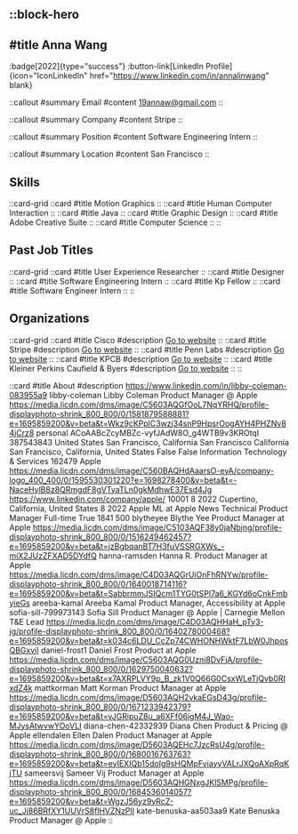 ::block-hero
---
#title
Anna Wang
---

:badge[2022]{type="success"}
:button-link[LinkedIn Profile]{icon="IconLinkedIn" href="https://www.linkedin.com/in/annalinwang" blank}

::callout
#summary
Email
#content
19annaw@gmail.com
::

::callout
#summary
Company
#content
Stripe
::

::callout
#summary
Position
#content
Software Engineering Intern
::

::callout
#summary
Location
#content
San Francisco
::

## Skills
::card-grid
::card
#title
Motion Graphics
::
::card
#title
Human Computer Interaction
::
::card
#title
Java
::
::card
#title
Graphic Design
::
::card
#title
Adobe Creative Suite
::
::card
#title
Computer Science
::
::

## Past Job Titles
::card-grid
::card
#title
User Experience Researcher
::
::card
#title
Designer
::
::card
#title
Software Engineering Intern
::
::card
#title
Kp Fellow
::
::card
#title
Software Engineer Intern
::
::

## Organizations
::card-grid
::card
#title
Cisco
#description
[Go to website](cisco.com)
::
::card
#title
Stripe
#description
[Go to website](stripe.com)
::
::card
#title
Penn Labs
#description
[Go to website](pennlabs.org)
::
::card
#title
KPCB
#description
[Go to website](kleinerperkins.com)
::
::card
#title
Kleiner Perkins Caufield & Byers
#description
[Go to website](kpcb.com)
::
::

::card
#title
About
#description
https://www.linkedin.com/in/libby-coleman-083955a9 libby-coleman Libby Coleman Product Manager @ Apple https://media.licdn.com/dms/image/C5603AQGfOoL7NqYRHQ/profile-displayphoto-shrink_800_800/0/1581879588881?e=1695859200&v=beta&t=Wkz9cKPplC3wzj34snP9HpsrOogAYH4PHZNv84jCrz8 personal ACoAABcZcyMBZc-vyfJAdW8O_g4WTB9v3KROtqI 387543843 United States San Francisco, California San Francisco California San Francisco, California, United States False False Information Technology & Services 162479 Apple https://media.licdn.com/dms/image/C560BAQHdAaarsO-eyA/company-logo_400_400/0/1595530301220?e=1698278400&v=beta&t=-NaceHylB8z8QRmgdF8gVTyaTLn0gkMdhwE37Esd4Jg https://www.linkedin.com/company/apple/ 10001 8 2022 Cupertino, California, United States 8 2022 Apple ML at Apple News Technical Product Manager Full-time True 1841 500 blytheyee Blythe Yee Product Manager at Apple https://media.licdn.com/dms/image/C5103AQF38y0jaNbjng/profile-displayphoto-shrink_800_800/0/1516249462457?e=1695859200&v=beta&t=jzBgbqanBT7H3fuVSSRGXWs_-miX2JUzZFXAD5DYdfQ hanna-ramsden Hanna R. Product Manager at Apple https://media.licdn.com/dms/image/C4D03AQGrUiOnFhRNYw/profile-displayphoto-shrink_800_800/0/1640018714116?e=1695859200&v=beta&t=SabbrmmJSIQcm1TYG0tSPl7a6_KGYd6oCnkFmbyieGs areeba-kamal Areeba Kamal Product Manager, Accessibility at Apple sofia-sill-799973143 Sofia Sill Product Manager @ Apple | Carnegie Mellon T&E Lead https://media.licdn.com/dms/image/C4D03AQHHaH_pTy3-jg/profile-displayphoto-shrink_800_800/0/1640278000468?e=1695859200&v=beta&t=k034c6LDU_CcZp74CWHONHWktF7LbW0JhposQBGxviI daniel-frost1 Daniel Frost Product at Apple https://media.licdn.com/dms/image/C5603AQG0Uzni8DvFjA/profile-displayphoto-shrink_800_800/0/1629750040632?e=1695859200&v=beta&t=x7AXRPLVY9p_B_zk1V0Q66G0CsxWLeTjQvb0RIxdZ4k mattkorman Matt Korman Product Manager at Apple https://media.licdn.com/dms/image/D5603AQH2vkaEGsD43g/profile-displayphoto-shrink_800_800/0/1671233942379?e=1695859200&v=beta&t=vJGRipuZ8u_a6XFf06igM4J_Wao-MJysAtwvwYOoVLI diana-chen-42332939 Diana Chen Product & Pricing @ Apple ellendalen Ellen Dalen Product Manager at Apple https://media.licdn.com/dms/image/D5603AQEHc7JzcRsU4g/profile-displayphoto-shrink_800_800/0/1680016763763?e=1695859200&v=beta&t=eyIEXIQb15doIg9sHQMpFviayyVALrJXQoAXpRqKjTU sameersvij Sameer Vij Product Manager at Apple https://media.licdn.com/dms/image/D5603AQHGNxgJKlSMPg/profile-displayphoto-shrink_800_800/0/1684536014057?e=1695859200&v=beta&t=WgzJ56yz9yRcZ-uc_Jj86BRfXY1UUVrS8flHVZNzPlI kate-benuska-aa503aa9 Kate Benuska Product Manager @ Apple
::
